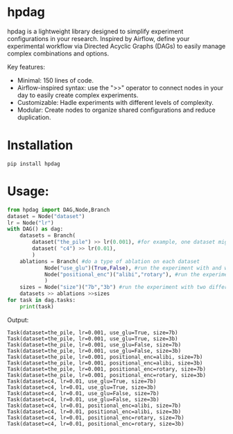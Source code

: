 # hpdag
hpdag is a lightweight library designed to simplify experiment configurations in your research.
Inspired by Airflow, define your experimental workflow via Directed Acyclic Graphs (DAGs) to easily manage complex combinations and options.


Key features:
- Minimal: 150 lines of code.
- Airflow-inspired syntax: use the ">>" operator to connect nodes in your day to easily create complex experiments.
- Customizable: Hadle experiments with different levels of complexity.
- Modular: Create nodes to organize shared configurations and reduce duplication.

# Installation
```
pip install hpdag
```

# Usage:

```python
from hpdag import DAG,Node,Branch
dataset = Node("dataset")
lr = Node("lr")
with DAG() as dag:
    datasets = Branch(
        dataset("the_pile") >> lr(0.001), #for example, one dataset might require specific settings than the others
        dataset( "c4") >> lr(0.01),
        )
    ablations = Branch( #do a type of ablation on each dataset
            Node("use_glu")(True,False), #run the experiment with and without the glu
            Node("positional_enc")("alibi","rotary"), #run the experiment with two different positional encodings
            )
    sizes = Node("size")("7b","3b") #run the experiment with two different sizes
    datasets >> ablations >>sizes
for task in dag.tasks:
    print(task)
```

Output:
```
Task(dataset=the_pile, lr=0.001, use_glu=True, size=7b)
Task(dataset=the_pile, lr=0.001, use_glu=True, size=3b)
Task(dataset=the_pile, lr=0.001, use_glu=False, size=7b)
Task(dataset=the_pile, lr=0.001, use_glu=False, size=3b)
Task(dataset=the_pile, lr=0.001, positional_enc=alibi, size=7b)
Task(dataset=the_pile, lr=0.001, positional_enc=alibi, size=3b)
Task(dataset=the_pile, lr=0.001, positional_enc=rotary, size=7b)
Task(dataset=the_pile, lr=0.001, positional_enc=rotary, size=3b)
Task(dataset=c4, lr=0.01, use_glu=True, size=7b)
Task(dataset=c4, lr=0.01, use_glu=True, size=3b)
Task(dataset=c4, lr=0.01, use_glu=False, size=7b)
Task(dataset=c4, lr=0.01, use_glu=False, size=3b)
Task(dataset=c4, lr=0.01, positional_enc=alibi, size=7b)
Task(dataset=c4, lr=0.01, positional_enc=alibi, size=3b)
Task(dataset=c4, lr=0.01, positional_enc=rotary, size=7b)
Task(dataset=c4, lr=0.01, positional_enc=rotary, size=3b)
```
